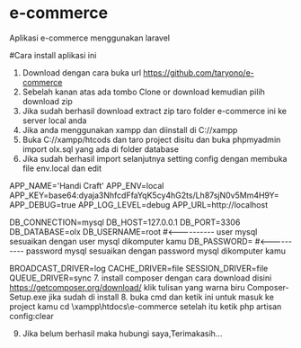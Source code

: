 # e-commerce
Aplikasi e-commerce menggunakan laravel

#Cara install aplikasi ini

1. Download dengan cara buka url https://github.com/taryono/e-commerce
2. Sebelah kanan atas ada tombo Clone or download kemudian pilih download zip
3. Jika sudah berhasil download extract zip taro folder e-commerce ini ke server local anda
4. Jika anda menggunakan xampp dan diinstall di C://xampp
5. Buka C://xampp/htcods dan taro project disitu dan buka phpmyadmin import olx.sql yang ada di folder database
6. Jika sudah berhasil import selanjutnya setting config dengan membuka file env.local dan edit

  APP_NAME='Handi Craft'
  APP_ENV=local
  APP_KEY=base64:dyaja3NhfcdFfaYqK5cy4hG2ts/Lh87sjN0v5Mm4H9Y=
  APP_DEBUG=true
  APP_LOG_LEVEL=debug
  APP_URL=http://localhost

  DB_CONNECTION=mysql
  DB_HOST=127.0.0.1
  DB_PORT=3306
  DB_DATABASE=olx
  DB_USERNAME=root  #<---------- user mysql sesuaikan dengan user mysql dikomputer kamu
  DB_PASSWORD=      #<---------- password mysql sesuaikan dengan password mysql dikomputer kamu

  BROADCAST_DRIVER=log
  CACHE_DRIVER=file
  SESSION_DRIVER=file
  QUEUE_DRIVER=sync
 7. install composer dengan cara download disini https://getcomposer.org/download/ klik tulisan yang warna biru Composer-Setup.exe jika sudah di install
 8. buka cmd dan ketik ini untuk masuk ke project kamu
  cd \xampp\htdocs\e-commerce
  setelah itu ketik 
  php artisan config:clear
  
 9. Jika belum berhasil maka hubungi saya,Terimakasih...



